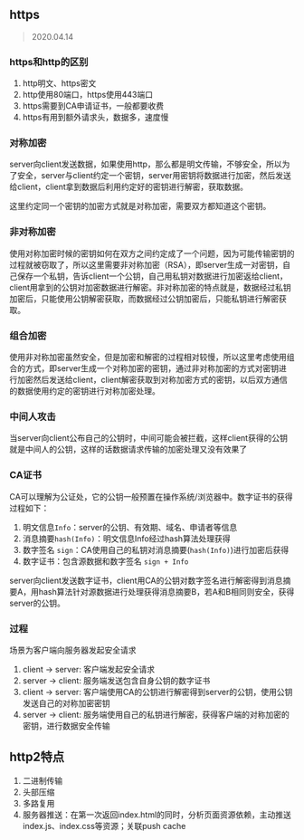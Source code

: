 ## https

> 2020.04.14

### https和http的区别

1. http明文、https密文
2. http使用80端口，https使用443端口
3. https需要到CA申请证书，一般都要收费
4. https有用到额外请求头，数据多，速度慢

### 对称加密

server向client发送数据，如果使用http，那么都是明文传输，不够安全，所以为了安全，server与client约定一个密钥，server用密钥将数据进行加密，然后发送给client，client拿到数据后利用约定好的密钥进行解密，获取数据。

这里约定同一个密钥的加密方式就是对称加密，需要双方都知道这个密钥。

### 非对称加密

使用对称加密时候的密钥如何在双方之间约定成了一个问题，因为可能传输密钥的过程就被窃取了，所以这里需要非对称加密（RSA），即server生成一对密钥，自己保存一个私钥，告诉client一个公钥，自己用私钥对数据进行加密返给client，client用拿到的公钥对加密数据进行解密。非对称加密的特点就是，数据经过私钥加密后，只能使用公钥解密获取，而数据经过公钥加密后，只能私钥进行解密获取。

### 组合加密

使用非对称加密虽然安全，但是加密和解密的过程相对较慢，所以这里考虑使用组合的方式，即server生成一个对称加密的密钥，通过非对称加密的方式对密钥进行加密然后发送给client，client解密获取到对称加密方式的密钥，以后双方通信的数据使用约定的密钥进行对称加密处理。

### 中间人攻击

当server向client公布自己的公钥时，中间可能会被拦截，这样client获得的公钥就是中间人的公钥，这样的话数据请求传输的加密处理又没有效果了

### CA证书

CA可以理解为公证处，它的公钥一般预置在操作系统/浏览器中。数字证书的获得过程如下：

1. 明文信息`Info`：server的公钥、有效期、域名、申请者等信息
1. 消息摘要`hash(Info)`：明文信息Info经过hash算法处理获得
2. 数字签名 `sign`：CA使用自己的私钥对消息摘要(`hash(Info)`)进行加密后获得
3. 数字证书：包含源数据和数字签名 `sign + Info`

server向client发送数字证书，client用CA的公钥对数字签名进行解密得到消息摘要A，用hash算法针对源数据进行处理获得消息摘要B，若A和B相同则安全，获得server的公钥。

### 过程

场景为客户端向服务器发起安全请求

1. client -> server: 客户端发起安全请求
2. server -> client: 服务端发送包含自身公钥的数字证书
3. client -> server: 客户端使用CA的公钥进行解密得到server的公钥，使用公钥发送自己的对称加密密钥
4. server -> client: 服务端使用自己的私钥进行解密，获得客户端的对称加密的密钥，进行数据安全传输

## http2特点

1. 二进制传输
2. 头部压缩
3. 多路复用
4. 服务器推送：在第一次返回index.html的同时，分析页面资源依赖，主动推送index.js、index.css等资源；关联push cache